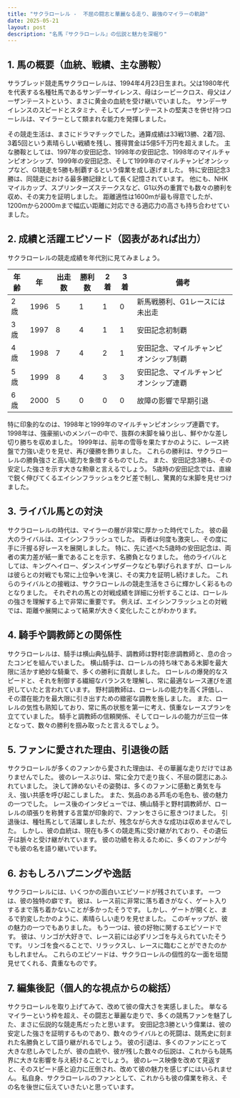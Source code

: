```yaml
---
title: "サクラローレル -  不屈の闘志と華麗なる走り、最強のマイラーの軌跡"
date: 2025-05-21
layout: post
description: "名馬『サクラローレル』の伝説と魅力を深堀り"
---
```


## 1. 馬の概要（血統、戦績、主な勝鞍）

サラブレッド競走馬サクラローレルは、1994年4月23日生まれ。父は1980年代を代表する名種牡馬であるサンデーサイレンス、母はシービークロス、母父はノーザンテーストという、まさに黄金の血統を受け継いでいました。  サンデーサイレンスのスピードとスタミナ、そしてノーザンテーストの堅実さを併せ持つローレルは、マイラーとして類まれな能力を発揮しました。

その競走生活は、まさにドラマチックでした。通算成績は33戦13勝、2着7回、3着5回という素晴らしい戦績を残し、獲得賞金は5億5千万円を超えました。  主な勝鞍としては、1997年の安田記念、1998年の安田記念、1998年のマイルチャンピオンシップ、1999年の安田記念、そして1999年のマイルチャンピオンシップなど、G1競走を5勝も制覇するという偉業を成し遂げました。  特に安田記念3勝は、同競走における最多勝記録として長く記憶されています。  他にも、NHKマイルカップ、スプリンターズステークスなど、G1以外の重賞でも数々の勝利を収め、その実力を証明しました。  距離適性は1600mが最も得意でしたが、1200mから2000mまで幅広い距離に対応できる適応力の高さも持ち合わせていました。


## 2. 成績と活躍エピソード（図表があれば出力）

サクラローレルの競走成績を年代別に見てみましょう。

| 年齢 | 年 | 出走数 | 勝利数 | 2着 | 3着 | 備考 |
|---|---|---|---|---|---|---|
| 2歳 | 1996 | 5 | 1 | 1 | 0 | 新馬戦勝利、G1レースには未出走 |
| 3歳 | 1997 | 8 | 4 | 1 | 1 | 安田記念初制覇 |
| 4歳 | 1998 | 7 | 4 | 2 | 1 | 安田記念、マイルチャンピオンシップ制覇 |
| 5歳 | 1999 | 8 | 4 | 3 | 3 | 安田記念、マイルチャンピオンシップ連覇 |
| 6歳 | 2000 | 5 | 0 | 0 | 0 |  故障の影響で早期引退 |


特に印象的なのは、1998年と1999年のマイルチャンピオンシップ連覇です。  1998年は、強豪揃いのメンバーの中で、抜群の末脚を繰り出し、鮮やかな差し切り勝ちを収めました。  1999年は、前年の雪辱を果たすかのように、レース終盤で力強い走りを見せ、再び優勝を飾りました。  これらの勝利は、サクラローレルの勝負強さと高い能力を象徴するものでした。  また、安田記念3勝も、その安定した強さを示す大きな勲章と言えるでしょう。  5歳時の安田記念では、直線で鋭く伸びてくるエイシンフラッシュをクビ差で制し、驚異的な末脚を見せつけました。


## 3. ライバル馬との対決

サクラローレルの時代は、マイラーの層が非常に厚かった時代でした。  彼の最大のライバルは、エイシンフラッシュでした。  両者は何度も激突し、その度に手に汗握る好レースを展開しました。  特に、先に述べた5歳時の安田記念は、両者の実力差が紙一重であることを示す、名勝負となりました。  他のライバルとしては、キングヘイロー、ダンスインザダークなども挙げられますが、ローレルは彼らとの対戦でも常に上位争いを演じ、その実力を証明し続けました。  これらのライバルとの接戦は、サクラローレルの競走生活をさらに輝かしく彩るものとなりました。  それぞれの馬との対戦成績を詳細に分析することは、ローレルの強さを理解する上で非常に重要です。  例えば、エイシンフラッシュとの対戦では、距離や展開によって結果が大きく変化したことがわかります。


## 4. 騎手や調教師との関係性

サクラローレルは、騎手は横山典弘騎手、調教師は野村彰彦調教師と、息の合ったコンビを組んでいました。  横山騎手は、ローレルの持ち味である末脚を最大限に活かす絶妙な騎乗で、多くの勝利に貢献しました。  ローレルの爆発的なスピードと、それを制御する繊細なバランスを理解し、常に最適なレース運びを選択していたと言われています。  野村調教師は、ローレルの能力を高く評価し、その潜在能力を最大限に引き出すための緻密な調教を施しました。  また、ローレルの気性も熟知しており、常に馬の状態を第一に考え、慎重なレースプランを立てていました。  騎手と調教師の信頼関係、そしてローレルの能力が三位一体となって、数々の勝利を掴み取ったと言えるでしょう。


## 5. ファンに愛された理由、引退後の話

サクラローレルが多くのファンから愛された理由は、その華麗な走りだけではありませんでした。  彼のレースぶりは、常に全力で走り抜く、不屈の闘志にあふれていました。  決して諦めないその姿勢は、多くのファンに感動と勇気を与え、強い共感を呼び起こしました。  また、気品のある芦毛の毛色も、彼の魅力の一つでした。  レース後のインタビューでは、横山騎手と野村調教師が、ローレルの頑張りを称賛する言葉が印象的で、ファンをさらに惹きつけました。  引退後は、種牡馬として活躍しましたが、残念ながら大きな成功は収めませんでした。  しかし、彼の血統は、現在も多くの競走馬に受け継がれており、その遺伝子は脈々と受け継がれています。  彼の功績を称えるために、多くのファンが今でも彼の名を語り継いでいます。


## 6. おもしろハプニングや逸話

サクラローレルには、いくつかの面白いエピソードが残されています。  一つは、彼の独特の癖です。  彼は、レース前に非常に落ち着きがなく、ゲート入りするまで落ち着かないことが多かったそうです。  しかし、ゲートが開くと、まるで豹変したかのように、素晴らしい走りを見せました。  このギャップが、彼の魅力の一つでもありました。  もう一つは、彼の好物に関するエピソードです。  彼は、リンゴが大好きで、レース前には必ずリンゴを与えられていたそうです。  リンゴを食べることで、リラックスし、レースに臨むことができたのかもしれません。  これらのエピソードは、サクラローレルの個性的な一面を垣間見せてくれる、貴重なものです。


## 7. 編集後記（個人的な視点からの総括）

サクラローレルを取り上げてみて、改めて彼の偉大さを実感しました。  単なるマイラーという枠を超え、その闘志と華麗な走りで、多くの競馬ファンを魅了した、まさに伝説的な競走馬だったと思います。  安田記念3勝という偉業は、彼の安定した強さを証明するものであり、数々のライバルとの死闘は、競馬史に刻まれた名勝負として語り継がれるでしょう。  彼の引退は、多くのファンにとって大きな悲しみでしたが、彼の血統や、彼が残した数々の伝説は、これからも競馬界に大きな影響を与え続けることでしょう。  彼のレース映像を改めて見返すと、そのスピード感と迫力に圧倒され、改めて彼の魅力を感じずにはいられません。  私自身、サクラローレルのファンとして、これからも彼の偉業を称え、その名を後世に伝えていきたいと思っています。
